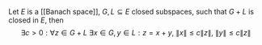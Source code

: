 Let $E$ is a [[Banach space]], $G,L\subseteq E$ closed subspaces, such that $G+L$ is closed in $E$, then
$$\exists c>0: \forall z\in G+L\ \exists x\in G, y\in L: z=x+y,\ \|x\|\leq c\|z\|,\ \|y\|\leq c\|z\|$$

